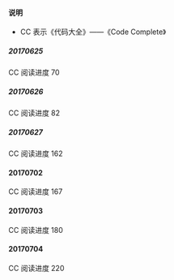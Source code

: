 #### 说明
- CC 表示《代码大全》——《Code Complete》

##### 20170625

CC 阅读进度 70

##### 20170626

CC 阅读进度 82

##### 20170627

CC 阅读进度 162

#### 20170702

CC 阅读进度 167

#### 20170703

CC 阅读进度 180

#### 20170704

CC 阅读进度 220